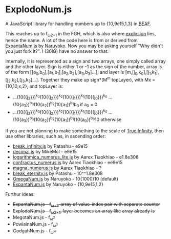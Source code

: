 # ExplodoNum.js
A JavaScript library for handling numbers up to {10,9e15,1,3} in [BEAF](https://googology.fandom.com/wiki/BEAF).

This reaches up to f<sub>ω2+1</sub> in the FGH, which is also where [explosion](https://googology.fandom.com/wiki/Explosion) lies, hence the name.
A lot of the code here is from or derived from [ExpantaNum.js](https://github.com/Naruyoko/ExpantaNum.js/) by [Naruyoko](https://github.com/Naruyoko/). Now you may be asking yourself "Why didn't you just fork it?". I (30IG) have no answer to that.

Internally, it is represented as a sign and two arrays, one simply called array and the other layer. Sign is either 1 or -1 as the sign of the number, array is of the form \[\[a<sub>0</sub>,b<sub>0</sub>\],\[a<sub>1</sub>,b<sub>1</sub>\],\[a<sub>2</sub>,b<sub>2</sub>\],\[a<sub>3</sub>,b<sub>3</sub>\]...\], and layer is \[m,\[j<sub>0</sub>,k<sub>0</sub>\],\[j<sub>1</sub>,k<sub>1</sub>\],\[j<sub>2</sub>,k<sub>2</sub>\],\[j<sub>3</sub>,k<sub>3</sub>\]...\]. Together they make up sign*(M<sup>m</sup> topLayer), with Mx = {10,10,x,2}, and topLayer is:
- ...(10{{j<sub>3</sub>}})<sup>k<sub>3</sub></sup>(10{{j<sub>2</sub>}})<sup>k<sub>2</sub></sup>(10{{j<sub>1</sub>}})<sup>k<sub>1</sub></sup>(10{{j<sub>0</sub>}})<sup>k<sub>0</sub></sup> ...(10{a<sub>3</sub>})<sup>b<sub>3</sub></sup>(10{a<sub>2</sub>})<sup>b<sub>2</sub></sup>(10{a<sub>1</sub>})<sup>b<sub>1</sub></sup>b<sub>0</sub> if a<sub>0</sub> = 0
- ...(10{{j<sub>3</sub>}})<sup>k<sub>3</sub></sup>(10{{j<sub>2</sub>}})<sup>k<sub>2</sub></sup>(10{{j<sub>1</sub>}})<sup>k<sub>1</sub></sup>(10{{j<sub>0</sub>}})<sup>k<sub>0</sub></sup> ...(10{a<sub>3</sub>})<sup>b<sub>3</sub></sup>(10{a<sub>2</sub>})<sup>b<sub>2</sub></sup>(10{a<sub>1</sub>})<sup>b<sub>1</sub></sup>(10{a<sub>0</sub>})<sup>b<sub>0</sub></sup>10 otherwise

If you are not planning to make something to the scale of [True Infinity](https://reinhardt-c.github.io/TrueInfinity), then use other libraries, such as, in ascending order:

- [break_infinity.js](https://github.com/Patashu/break_infinity.js) by Patashu - e9e15
- [decimal.js](https://github.com/MikeMcl/decimal.js) by MikeMcl - e9e15
- [logarithmica_numerus_lite.js](https://github.com/aarextiaokhiao/magna_numerus.js/blob/master/logarithmica_numerus_lite.js) by Aarex Tiaokhiao - e1.8e308
- [confractus_numerus.js](https://github.com/aarextiaokhiao/magna_numerus.js/blob/master/confractus_numerus.js) by Aarex Tiaokhiao - ee9e15
- [magna_numerus.js](https://github.com/aarextiaokhiao/magna_numerus.js/blob/master/magna_numerus.js) by Aarex Tiaokhiao - ?
- [break_eternity.js](https://github.com/Patashu/break_eternity.js) by Patashu - 10^^1.8e308
- [OmegaNum.js](https://github.com/Naruyoko/OmegaNum.js) by Naruyoko - 10{1000}10 (default)
- [ExpantaNum.js](https://github.com/Naruyoko/ExpantaNum.js/) by Naruyoko - {10,9e15,1,2}

Furthur ideas:

- ~~ExpantaNum.js - f<sub>ω+1</sub>, array of value-index pair with separate counter~~
- ~~ExplodoNum.js - f<sub>ω2+1</sub>, layer becomes an array like array already is~~
- MegotaNum.js - f<sub>ω<sup>2</sup></sub>
- PowiainaNum.js - f<sub>ω<sup>3</sup></sub>
- GodgahNum.js - f<sub>ω<sup>ω</sup></sub>
